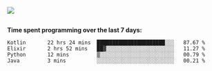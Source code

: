 [![](https://img.shields.io/badge/discord-jonatsp%234844-7289DA?logo=discord)](https://discord.com/users/239510668687048717)

##
**Time spent programming over the last 7 days:**
<!--START_SECTION:waka-->
```text
Kotlin       22 hrs 24 mins  ██████████████████████░░░   87.67 % 
Elixir       2 hrs 52 mins   ██▓░░░░░░░░░░░░░░░░░░░░░░   11.27 % 
Python       12 mins         ▒░░░░░░░░░░░░░░░░░░░░░░░░   00.79 % 
Java         3 mins          ░░░░░░░░░░░░░░░░░░░░░░░░░   00.21 % 
```
<!--END_SECTION:waka-->
##
